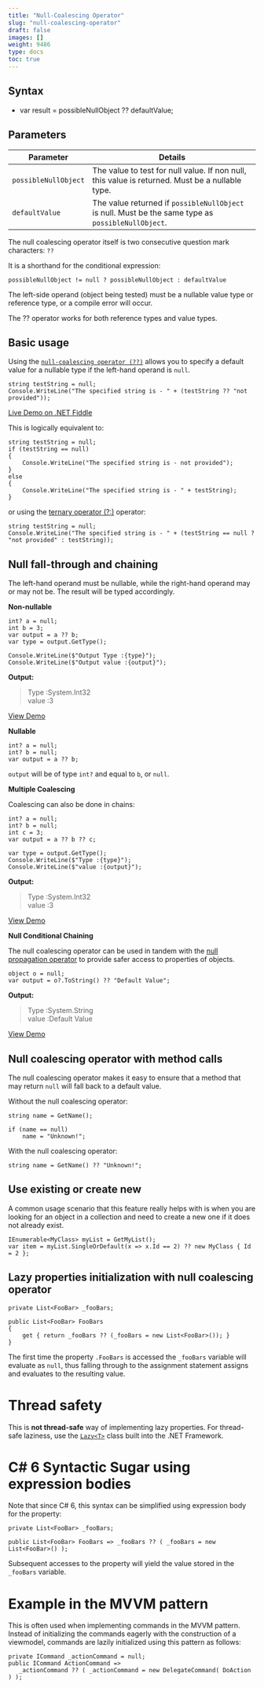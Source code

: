 ```yaml
---
title: "Null-Coalescing Operator"
slug: "null-coalescing-operator"
draft: false
images: []
weight: 9486
type: docs
toc: true
---
```


## Syntax
 - var result = possibleNullObject ?? defaultValue;

## Parameters
| Parameter | Details |
| --------- | ------- |
| `possibleNullObject` | The value to test for null value. If non null, this value is returned. Must be a nullable type. |
| `defaultValue` | The value returned if `possibleNullObject` is null. Must be the same type as `possibleNullObject`. |

The null coalescing operator itself is two consecutive question mark characters: `??`

It is a shorthand for the conditional expression:

    possibleNullObject != null ? possibleNullObject : defaultValue

The left-side operand (object being tested) must be a nullable value type or reference type, or a compile error will occur.

The ?? operator works for both reference types and value types. 



## Basic usage
Using the [`null-coalescing operator (??)`][2] allows you to specify a default value for a nullable type if the left-hand operand is `null`.

    string testString = null;
    Console.WriteLine("The specified string is - " + (testString ?? "not provided"));

[Live Demo on .NET Fiddle](https://dotnetfiddle.net/GNosPU)

This is logically equivalent to:

    string testString = null;
    if (testString == null)
    {
        Console.WriteLine("The specified string is - not provided");
    }
    else
    {
        Console.WriteLine("The specified string is - " + testString);
    }

or using the [ternary operator (?:)][1] operator:

    string testString = null;
    Console.WriteLine("The specified string is - " + (testString == null ? "not provided" : testString));


  [1]: https://www.wikiod.com/docs/c%23/18/operators/6029/ternary-operator#t=201610101110242934481
  [2]: https://msdn.microsoft.com/en-us/library/ms173224.aspx

## Null fall-through and chaining
The left-hand operand must be nullable, while the right-hand operand may or may not be. The result will be typed accordingly.

**Non-nullable**

    int? a = null;
    int b = 3;
    var output = a ?? b;
    var type = output.GetType();  

    Console.WriteLine($"Output Type :{type}");
    Console.WriteLine($"Output value :{output}");

**Output:**
>Type :System.Int32  
>value :3

[View Demo][1]

**Nullable**

    int? a = null;
    int? b = null;
    var output = a ?? b;

`output` will be of type `int?` and equal to `b`, or `null`.

**Multiple Coalescing**

Coalescing can also be done in chains:

    int? a = null;
    int? b = null;
    int c = 3;
    var output = a ?? b ?? c;

    var type = output.GetType();    
    Console.WriteLine($"Type :{type}");
    Console.WriteLine($"value :{output}");

**Output:**
>Type :System.Int32  
> value :3 

[View Demo][2]

**Null Conditional Chaining**

The null coalescing operator can be used in tandem with the [null propagation operator][3] to provide safer access to properties of objects.

    object o = null;
    var output = o?.ToString() ?? "Default Value";

**Output:**
>Type :System.String  
>value :Default Value

[View Demo][4]


  [1]: https://dotnetfiddle.net/hKHOcN
  [2]: https://dotnetfiddle.net/xC8Bmc
  [3]: https://www.wikiod.com/docs/c%23/24/c-sharp-6-0-features/51/null-propagation#t=201607280322338995462
  [4]: https://dotnetfiddle.net/nk1QRn

## Null coalescing operator with method calls
The null coalescing operator makes it easy to ensure that a method that may return `null` will fall back to a default value.

Without the null coalescing operator:

    string name = GetName();

    if (name == null)
        name = "Unknown!";

With the null coalescing operator:

    string name = GetName() ?? "Unknown!";


## Use existing or create new
A common usage scenario that this feature really helps with is when you are looking for an object in a collection and need to create a new one if it does not already exist.

    IEnumerable<MyClass> myList = GetMyList();
    var item = myList.SingleOrDefault(x => x.Id == 2) ?? new MyClass { Id = 2 };

## Lazy properties initialization with null coalescing operator
    private List<FooBar> _fooBars;
    
    public List<FooBar> FooBars
    {
        get { return _fooBars ?? (_fooBars = new List<FooBar>()); }
    }

The first time the property `.FooBars` is accessed the `_fooBars` variable will evaluate as `null`, thus falling through to the assignment statement assigns and evaluates to the resulting value.

Thread safety
===
This is **not thread-safe** way of implementing lazy properties. For thread-safe laziness, use the [`Lazy<T>`][1] class built into the .NET Framework.

C# 6 Syntactic Sugar using expression bodies
====

Note that since C# 6, this syntax can be simplified using expression body for the property:

    private List<FooBar> _fooBars;
    
    public List<FooBar> FooBars => _fooBars ?? ( _fooBars = new List<FooBar>() );

Subsequent accesses to the property will yield the value stored in the `_fooBars` variable.

Example in the MVVM pattern
===

This is often used when implementing commands in the MVVM pattern. Instead of initializing the commands eagerly with the construction of a viewmodel, commands are lazily initialized using this pattern as follows:

    private ICommand _actionCommand = null;
    public ICommand ActionCommand =>
       _actionCommand ?? ( _actionCommand = new DelegateCommand( DoAction ) );


  [1]: https://www.wikiod.com/docs/c%23/1192/singleton-implementation/6795/lazy-thread-safe-singleton-using-lazyt

